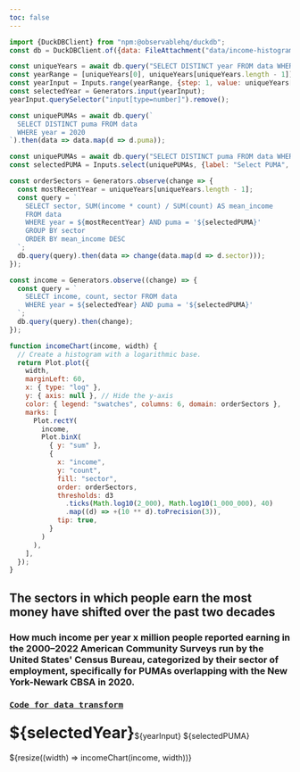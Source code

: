 ```yaml
---
toc: false
---
```


```js
import {DuckDBClient} from "npm:@observablehq/duckdb";
const db = DuckDBClient.of({data: FileAttachment("data/income-histogram-historical-new-york-area.parquet")});
```

```js
const uniqueYears = await db.query("SELECT DISTINCT year FROM data WHERE year BETWEEN 2010 AND 2022 ORDER BY year").then(data => data.map(d => d.year));
const yearRange = [uniqueYears[0], uniqueYears[uniqueYears.length - 1]];
const yearInput = Inputs.range(yearRange, {step: 1, value: uniqueYears[0], width: 150});
const selectedYear = Generators.input(yearInput);
yearInput.querySelector("input[type=number]").remove();
```

```js
const uniquePUMAs = await db.query(`
  SELECT DISTINCT puma FROM data
  WHERE year = 2020
`).then(data => data.map(d => d.puma));
```

```js
const uniquePUMAs = await db.query("SELECT DISTINCT puma FROM data WHERE year = 2020").then(data => data.map(d => d.puma));
const selectedPUMA = Inputs.select(uniquePUMAs, {label: "Select PUMA", value: uniquePUMAs[0]});
```

```js
const orderSectors = Generators.observe(change => {
  const mostRecentYear = uniqueYears[uniqueYears.length - 1];
  const query = `
    SELECT sector, SUM(income * count) / SUM(count) AS mean_income
    FROM data
    WHERE year = ${mostRecentYear} AND puma = '${selectedPUMA}'
    GROUP BY sector
    ORDER BY mean_income DESC
  `;
  db.query(query).then(data => change(data.map(d => d.sector)));
});
```

```js
const income = Generators.observe((change) => {
  const query = `
    SELECT income, count, sector FROM data
    WHERE year = ${selectedYear} AND puma = '${selectedPUMA}'
  `;
  db.query(query).then(change);
});
```

```js
function incomeChart(income, width) {
  // Create a histogram with a logarithmic base.
  return Plot.plot({
    width,
    marginLeft: 60,
    x: { type: "log" },
    y: { axis: null }, // Hide the y-axis
    color: { legend: "swatches", columns: 6, domain: orderSectors },
    marks: [
      Plot.rectY(
        income,
        Plot.binX(
          { y: "sum" },
          {
            x: "income",
            y: "count",
            fill: "sector",
            order: orderSectors,
            thresholds: d3
              .ticks(Math.log10(2_000), Math.log10(1_000_000), 40)
              .map((d) => +(10 ** d).toPrecision(3)),
            tip: true,
          }
        )
      ),
    ],
  });
}
```

<div class="card">
  <h2>The sectors in which people earn the most money have shifted over the past two decades</h2>
  <h3>How much income per year x million people reported earning in the 2000–2022 American Community Surveys run by the United States' Census Bureau, categorized by their sector of employment, specifically for PUMAs overlapping with the New York-Newark CBSA in 2020.</h3>
  <h3><code style="font-size: 90%;"><a href="https://github.com/jaanli/exploring_american_community_survey_data/blob/main/american_community_survey/models/public_use_microdata_sample/figures/income-histogram-with-sector-historical-inflation-adjusted-industry-mapped.sql">Code for data transform</a></code></h3>
  <div style="display: flex; align-items: center;">
    <h1 style="margin-top: 0.5rem;">${selectedYear}</h1>
    ${yearInput}
    ${selectedPUMA}
  </div>
  ${resize((width) => incomeChart(income, width))}
</div>
